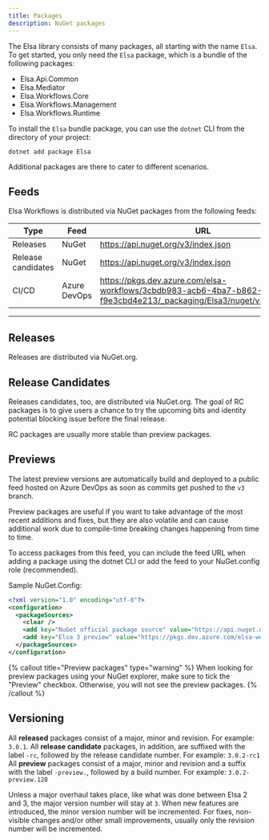```yaml
---
title: Packages
description: NuGet packages
---
```


The Elsa library consists of many packages, all starting with the name `Elsa`.
To get started, you only need the `Elsa` package, which is a bundle of the following packages:

- Elsa.Api.Common
- Elsa.Mediator
- Elsa.Workflows.Core
- Elsa.Workflows.Management
- Elsa.Workflows.Runtime

To install the `Elsa` bundle package, you can use the `dotnet` CLI from the directory of your project:

```shell
dotnet add package Elsa
```

Additional packages are there to cater to different scenarios.

## Feeds

Elsa Workflows is distributed via NuGet packages from the following feeds:

| Type               | Feed         | URL                                                                                                                 |
|--------------------|--------------|---------------------------------------------------------------------------------------------------------------------|
| Releases           | NuGet        | https://api.nuget.org/v3/index.json                                                                                 |
| Release candidates | NuGet        | https://api.nuget.org/v3/index.json                                                                                 |
| CI/CD              | Azure DevOps | https://pkgs.dev.azure.com/elsa-workflows/3cbdb983-acb6-4ba7-b862-f9e3cbd4e213/_packaging/Elsa3/nuget/v3/index.json |

---

## Releases

Releases are distributed via NuGet.org.

## Release Candidates

Releases candidates, too, are distributed via NuGet.org.
The goal of RC packages is to give users a chance to try the upcoming bits and identity potential blocking issue before the final release.

RC packages are usually more stable than preview packages.

## Previews

The latest preview versions are automatically build and deployed to a public feed hosted on Azure DevOps as soon as commits get pushed to the `v3` branch.

Preview packages are useful if you want to take advantage of the most recent additions and fixes, but they are also volatile and can cause additional work due to compile-time breaking changes happening from time to time.

To access packages from this feed, you can include the feed URL when adding a package using the dotnet CLI or add the feed to your NuGet.config role (recommended).

Sample NuGet.Config:

```xml
<?xml version="1.0" encoding="utf-8"?>
<configuration>
  <packageSources>
    <clear />
    <add key="NuGet official package source" value="https://api.nuget.org/v3/index.json" />
    <add key="Elsa 3 preview" value="https://pkgs.dev.azure.com/elsa-workflows/3cbdb983-acb6-4ba7-b862-f9e3cbd4e213/_packaging/Elsa3/nuget/v3/index.json" />
  </packageSources>
</configuration>
```

{% callout title="Preview packages" type="warning" %}
When looking for preview packages using your NuGet explorer, make sure to tick the "Preview" checkbox. Otherwise, you will not see the preview packages.
{% /callout %}

## Versioning

All **released** packages consist of a major, minor and revision. For example: `3.0.1`.
All **release candidate** packages, in addition, are suffixed with the label `-rc`, followed by the release candidate number. For example: `3.0.2-rc1`
All **preview** packages consist of a major, minor and revision and a suffix with the label `-preview.`, followed by a build number. For example: `3.0.2-preview.128` 

Unless a major overhaul takes place, like what was done between Elsa 2 and 3, the major version number will stay at `3`.
When new features are introduced, the minor version number will be incremented.
For fixes, non-visible changes and/or other small improvements, usually only the revision number will be incremented.